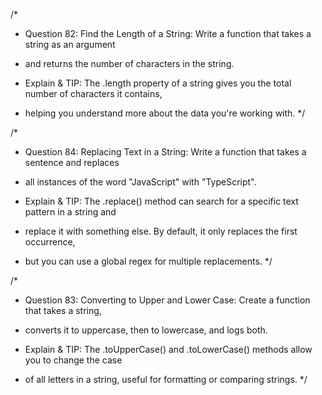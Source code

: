 /\*

- Question 82: Find the Length of a String: Write a function that takes a string as an argument
- and returns the number of characters in the string.

- Explain & TIP: The .length property of a string gives you the total number of characters it contains,
- helping you understand more about the data you're working with.
  \*/

/\*

- Question 84: Replacing Text in a String: Write a function that takes a sentence and replaces
- all instances of the word "JavaScript" with "TypeScript".

- Explain & TIP: The .replace() method can search for a specific text pattern in a string and
- replace it with something else. By default, it only replaces the first occurrence,
- but you can use a global regex for multiple replacements.
  \*/

/\*

- Question 83: Converting to Upper and Lower Case: Create a function that takes a string,
- converts it to uppercase, then to lowercase, and logs both.

- Explain & TIP: The .toUpperCase() and .toLowerCase() methods allow you to change the case
- of all letters in a string, useful for formatting or comparing strings.
  \*/
